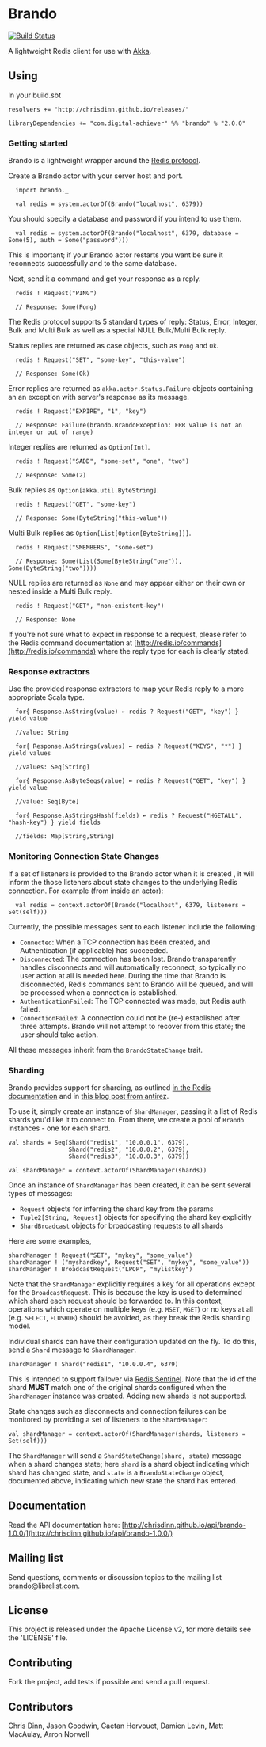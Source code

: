 Brando
======

[![Build Status](https://travis-ci.org/chrisdinn/brando.svg?branch=master)](https://travis-ci.org/chrisdinn/brando)

A lightweight Redis client for use with [Akka](http://akka.io).

## Using

In your build.sbt

    resolvers += "http://chrisdinn.github.io/releases/"

    libraryDependencies += "com.digital-achiever" %% "brando" % "2.0.0"

### Getting started

Brando is a lightweight wrapper around the [Redis protocol](http://redis.io/topics/protocol).

Create a Brando actor with your server host and port. 

      import brando._

      val redis = system.actorOf(Brando("localhost", 6379))

You should specify a database and password if you intend to use them. 

      val redis = system.actorOf(Brando("localhost", 6379, database = Some(5), auth = Some("password")))

This is important; if your Brando actor restarts you want be sure it reconnects successfully and to the same database.

Next, send it a command and get your response as a reply.

      redis ! Request("PING")

      // Response: Some(Pong)

The Redis protocol supports 5 standard types of reply: Status, Error, Integer, Bulk and Multi Bulk as well as a special NULL Bulk/Multi Bulk reply. 

Status replies are returned as case objects, such as `Pong` and `Ok`.

      redis ! Request("SET", "some-key", "this-value")

      // Response: Some(Ok)

Error replies are returned as `akka.actor.Status.Failure` objects containing an an exception with server's response as its message.

      redis ! Request("EXPIRE", "1", "key")
	  
	  // Response: Failure(brando.BrandoException: ERR value is not an integer or out of range)

Integer replies are returned as `Option[Int]`. 

      redis ! Request("SADD", "some-set", "one", "two")

      // Response: Some(2)

Bulk replies as `Option[akka.util.ByteString]`.

      redis ! Request("GET", "some-key")

      // Response: Some(ByteString("this-value"))

Multi Bulk replies as `Option[List[Option[ByteString]]]`.

      redis ! Request("SMEMBERS", "some-set")

      // Response: Some(List(Some(ByteString("one")), Some(ByteString("two"))))

NULL replies are returned as `None` and may appear either on their own or nested inside a Multi Bulk reply.

      redis ! Request("GET", "non-existent-key")

      // Response: None

If you're not sure what to expect in response to a request, please refer to the Redis command documentation at [http://redis.io/commands](http://redis.io/commands) where the reply type for each is clearly stated.

### Response extractors

Use the provided response extractors to map your Redis reply to a more appropriate Scala type.

      for{ Response.AsString(value) ← redis ? Request("GET", "key") } yield value
      
      //value: String
      
      for{ Response.AsStrings(values) ← redis ? Request("KEYS", "*") } yield values
      
      //values: Seq[String]
      
      for{ Response.AsByteSeqs(value) ← redis ? Request("GET", "key") } yield value
      
      //value: Seq[Byte]
      
      for{ Response.AsStringsHash(fields) ← redis ? Request("HGETALL", "hash-key") } yield fields
      
      //fields: Map[String,String]
      
### Monitoring Connection State Changes

If a set of listeners is provided to the Brando actor when it is created , it will inform the those listeners about state changes to the underlying Redis connection. For example (from inside an actor):

      val redis = context.actorOf(Brando("localhost", 6379, listeners = Set(self)))

Currently, the possible messages sent to each listener include the following:

 * `Connected`: When a TCP connection has been created, and Authentication (if applicable) has succeeded.
 * `Disconnected`: The connection has been lost. Brando transparently handles disconnects and will automatically reconnect, so typically no user action at all is needed here. During the time that Brando is disconnected, Redis commands sent to Brando will be queued, and will be processed when a connection is established.
 * `AuthenticationFailed`: The TCP connected was made, but Redis auth failed.
 * `ConnectionFailed`:  A connection could not be (re-) established after three attempts. Brando will not attempt to recover from this state; the user should take action.

All these messages inherit from the `BrandoStateChange` trait.

### Sharding

Brando provides support for sharding, as outlined [in the Redis documentation](http://redis.io/topics/partitioning) and in [this blog post from antirez](http://oldblog.antirez.com/post/redis-presharding.html).

To use it, simply create an instance of `ShardManager`, passing it a list of Redis shards you'd like it to connect to. From there, we create a pool of `Brando` instances - one for each shard.

	val shards = Seq(Shard("redis1", "10.0.0.1", 6379),
					 Shard("redis2", "10.0.0.2", 6379),
					 Shard("redis3", "10.0.0.3", 6379))

	val shardManager = context.actorOf(ShardManager(shards))

Once an instance of `ShardManager` has been created, it can be sent several types of messages:

* `Request` objects for inferring the shard key from the params
* `Tuple2[String, Request]` objects for specifying the shard key explicitly
* `ShardBroadcast` objects for broadcasting requests to all shards

Here are some examples,

	shardManager ! Request("SET", "mykey", "some_value")
	shardManager ! ("myshardkey", Request("SET", "mykey", "some_value"))
	shardManager ! BroadcastRequest("LPOP", "mylistkey")

Note that the `ShardManager` explicitly requires a key for all operations except for the `BroadcastRequest`. This is because the key is used to determined which shard each request should be forwarded to. In this context, operations which operate on multiple keys (e.g. `MSET`, `MGET`) or no keys at all (e.g. `SELECT`, `FLUSHDB`) should be avoided, as they break the Redis sharding model.

Individual shards can have their configuration updated on the fly. To do this, send a `Shard` message to `ShardManager`.

	shardManager ! Shard("redis1", "10.0.0.4", 6379)

This is intended to support failover via [Redis Sentinel](http://redis.io/topics/sentinel). Note that the id of the shard __MUST__ match one of the original shards configured when the `ShardManager` instance was created. Adding new shards is not supported.

State changes such as disconnects and connection failures can be monitored by providing a set of listeners to the `ShardManager`:

	val shardManager = context.actorOf(ShardManager(shards, listeners = Set(self)))

The `ShardManager` will send a `ShardStateChange(shard, state)` message when a shard changes state; here `shard` is a shard object indicating which shard has changed state, and `state` is a `BrandoStateChange` object, documented above, indicating which new state the shard has entered.

## Documentation

Read the API documentation here: [http://chrisdinn.github.io/api/brando-1.0.0/](http://chrisdinn.github.io/api/brando-1.0.0/)

## Mailing list

Send questions, comments or discussion topics to the mailing list brando@librelist.com.

## License

This project is released under the Apache License v2, for more details see the 'LICENSE' file.

## Contributing

Fork the project, add tests if possible and send a pull request.

## Contributors

Chris Dinn, Jason Goodwin, Gaetan Hervouet, Damien Levin, Matt MacAulay, Arron Norwell
